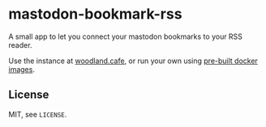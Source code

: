 # mastodon-bookmark-rss

A small app to let you connect your mastodon bookmarks to your RSS reader.

Use the instance at [woodland.cafe](https://bookmark-rss.services.woodland.cafe), or run your own using [pre-built docker images](https://github.com/untitaker/mastodon-bookmark-rss/pkgs/container/mastodon-bookmark-rss).

## License

MIT, see `LICENSE`.
